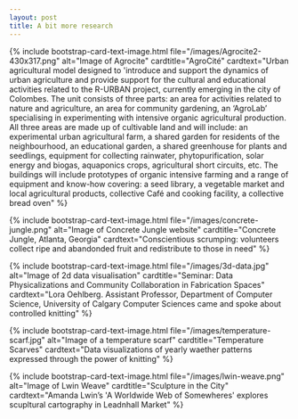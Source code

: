 ```yaml
---
layout: post
title: A bit more research
---
```


{% include bootstrap-card-text-image.html file="/images/Agrocite2-430x317.png" alt="Image of Agrocite" cardtitle="AgroCité" cardtext="Urban agricultural model designed to 'introduce and support the dynamics of urban agriculture and provide support for the cultural and educational activities related to the R-URBAN project, currently emerging in the city of Colombes. The unit consists of three parts: an area for activities related to nature and agriculture, an area for community gardening, an ‘AgroLab’ specialising in experimenting with intensive organic agricultural production. All three areas are made up of cultivable land and will include: an experimental urban agricultural farm, a shared garden for residents of the neighbourhood, an educational garden, a shared greenhouse for plants and seedlings, equipment for collecting rainwater, phytopurification, solar energy and biogas, aquaponics crops, agricultural short circuits, etc. The buildings will include prototypes of organic intensive farming and a range of equipment and know-how covering: a seed library, a vegetable market and local agricultural products, collective Café and cooking facility, a collective bread oven" %}

{% include bootstrap-card-text-image.html file="/images/concrete-jungle.png" alt="Image of Concrete Jungle website" cardtitle="Concrete Jungle, Atlanta, Georgia" cardtext="Conscientious scrumping: volunteers collect ripe and abandonded fruit and redistribute to those in need" %}

{% include bootstrap-card-text-image.html file="/images/3d-data.jpg" alt="Image of 2d data visualisation" cardtitle="Seminar: Data Physicalizations and Community Collaboration in Fabrication Spaces" cardtext="Lora Oehlberg. Assistant Professor, Department of Computer Science, University of Calgary Computer Sciences came and spoke about controlled knitting" %}

{% include bootstrap-card-text-image.html file="/images/temperature-scarf.jpg" alt="Image of a temperature scarf" cardtitle="Temperature Scarves" cardtext="Data visualizations of yearly waether patterns expressed through the power of knitting" %}

{% include bootstrap-card-text-image.html file="/images/lwin-weave.png" alt="Image of Lwin Weave" cardtitle="Sculpture in the City" cardtext="Amanda Lwin’s 'A Worldwide Web of Somewheres' explores scupltural cartography in Leadnhall Market" %}




